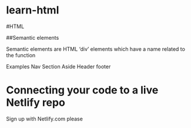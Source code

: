 # learn-html

#HTML

##Semantic elements

Semantic elements are HTML ‘div’ elements which have a name related to the function

Examples
Nav
Section
Aside
Header
footer

# Connecting your code to a live Netlify repo

Sign up with Netlify.com please